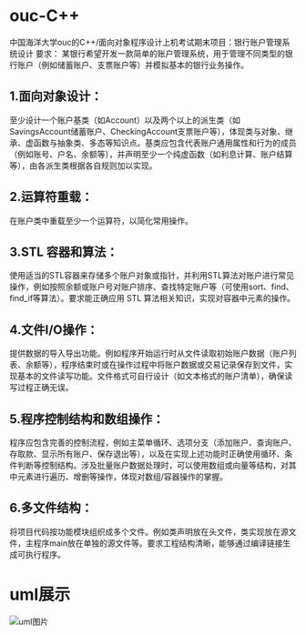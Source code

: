 # ouc-C++

中国海洋大学ouc的C++/面向对象程序设计上机考试期末项目：银行账户管理系统设计
要求：
某银行希望开发一款简单的账户管理系统，用于管理不同类型的银行账户（例如储蓄账户、支票账户等）并模拟基本的银行业务操作。

## 1.面向对象设计：

 至少设计一个账户基类（如Account）以及两个以上的派生类（如SavingsAccount储蓄账户、CheckingAccount支票账户等），体现类与对象、继承、虚函数与抽象类、多态等知识点。基类应包含代表账户通用属性和行为的成员（例如账号、户名、余额等），并声明至少一个纯虚函数（如利息计算、账户结算等），由各派生类根据各自规则加以实现。

## 2.运算符重载：

在账户类中重载至少一个运算符，以简化常用操作。

## 3.STL 容器和算法：

使用适当的STL容器来存储多个账户对象或指针，并利用STL算法对账户进行常见操作，例如按照余额或账户号对账户排序、查找特定账户等（可使用sort、find、find_if等算法）。要求能正确应用 STL 算法相关知识，实现对容器中元素的操作。

## 4.文件I/O操作：

提供数据的导入导出功能。例如程序开始运行时从文件读取初始账户数据（账户列表、余额等），程序结束时或在操作过程中将账户数据或交易记录保存到文件，实现基本的文件读写功能。文件格式可自行设计（如文本格式的账户清单），确保读写过程正确无误。

## 5.程序控制结构和数组操作：

程序应包含完善的控制流程，例如主菜单循环、选项分支（添加账户、查询账户、存取款、显示所有账户、保存退出等），以及在实现上述功能时正确使用循环、条件判断等控制结构。涉及批量账户数据处理时，可以使用数组或向量等结构，对其中元素进行遍历、增删等操作，体现对数组/容器操作的掌握。

## 6.多文件结构：

将项目代码按功能模块组织成多个文件。例如类声明放在头文件，类实现放在源文件，主程序main放在单独的源文件等。要求工程结构清晰，能够通过编译链接生成可执行程序。

# uml展示

![uml图片](https://img.fastmirror.net/s/2025/08/04/6890d05f89ce0.png)
